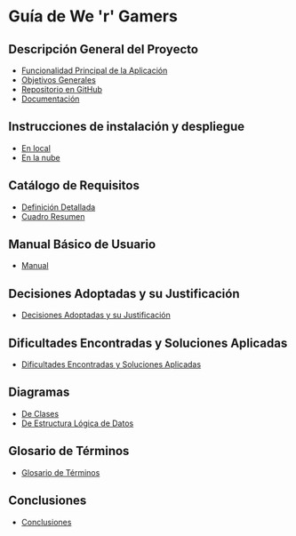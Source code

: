 Guía de We 'r' Gamers
=====================

Descripción General del Proyecto
--------------------------------

*   [Funcionalidad Principal de la Aplicación](funcionalidad.md)
*   [Objetivos Generales](objetivos-generales.md)
*   [Repositorio en GitHub](https://github.com/Jomari94/weRgamers)
*   [Documentación](https://jomari94.github.io/weRgamers/)

Instrucciones de instalación y despliegue
-----------------------------------------

*   [En local](despliegue-local.md)
*   [En la nube](despliegue-nube.md)

Catálogo de Requisitos
----------------------

*   [Definición Detallada](requisitos-detallados.md)
*   [Cuadro Resumen](requisitos-resumen.md)

Manual Básico de Usuario
------------------------

*   [Manual](manual-usuario.md)

Decisiones Adoptadas y su Justificación
---------------------------------------

*   [Decisiones Adoptadas y su Justificación](decisiones.md)

Dificultades Encontradas y Soluciones Aplicadas
-----------------------------------------------
*   [Dificultades Encontradas y Soluciones Aplicadas](dificultades.md)

Diagramas
---------

*   [De Clases](diagrama-clases.md)
*   [De Estructura Lógica de Datos](diagrama-db.md)

Glosario de Términos
--------------------

*   [Glosario de Términos](glosario.md)

Conclusiones
------------

*   [Conclusiones](conclusiones.md)
